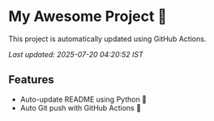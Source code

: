 # My Awesome Project 🚀

This project is automatically updated using GitHub Actions.

_Last updated: 2025-07-20 04:20:52 IST_

## Features
- Auto-update README using Python 🐍
- Auto Git push with GitHub Actions 🤖
